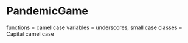 # PandemicGame

functions = camel case
variables = underscores, small case
classes = Capital camel case

